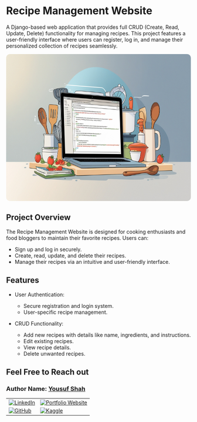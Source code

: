 # **Recipe Management Website**

A Django-based web application that provides full CRUD (Create, Read, Update, Delete) functionality for managing recipes. This project features a user-friendly interface where users can register, log in, and manage their personalized collection of recipes seamlessly.

<div style="text-align: center;">
    <img src="django_img.jpg" alt="My Banner" style="width: 100%; max-width: 700px; height:400px; border-radius: 10px;"/>
</div>

## **Project Overview**

The Recipe Management Website is designed for cooking enthusiasts and food bloggers to maintain their favorite recipes. Users can:

- Sign up and log in securely.
- Create, read, update, and delete their recipes.
- Manage their recipes via an intuitive and user-friendly interface.

## **Features**

- User Authentication:
    - Secure registration and login system.
    - User-specific recipe management.

- CRUD Functionality:
    - Add new recipes with details like name, ingredients, and instructions.
    - Edit existing recipes.
    - View recipe details.
    - Delete unwanted recipes.

 ## **Feel Free to Reach out**

 <div class="contact-info">
  <h3 class="section-title">
    <strong>Author Name:</strong>
    <a href="https://www.linkedin.com/in/yousuf-shah-7ba9492b4/" target="_blank">Yousuf Shah</a>
  </h3>
  <table>
    <tr>
      <td>
        <a href="https://www.linkedin.com/in/yousuf-shah-7ba9492b4/" target="_blank">
          <img src="https://img.shields.io/badge/LinkedIn-Profile-blue?style=for-the-badge&logo=linkedin" alt="LinkedIn" />
        </a>
      </td>
      <td>
        <a href="https://yousfshah.github.io/Portfolio_Website/" target="_blank">
          <img src="https://img.shields.io/badge/Portfolio_Website-Website-blue?style=for-the-badge&logo=link" alt="Portfolio Website" />
        </a>
      </td>
    </tr>
    <tr>
      <td>
        <a href="https://github.com/Yousfshah" target="_blank">
          <img src="https://img.shields.io/badge/GitHub-Profile-green?style=for-the-badge&logo=github" alt="GitHub" />
        </a>
      </td>
      <td>
        <a href="https://www.kaggle.com/yousufshah" target="_blank">
          <img src="https://img.shields.io/badge/Kaggle-Profile-orange?style=for-the-badge&logo=kaggle" alt="Kaggle" />
        </a>
      </td>
    </tr>
  </table>
</div>
